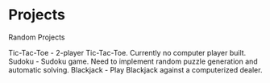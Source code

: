 # Projects
Random Projects

Tic-Tac-Toe - 2-player Tic-Tac-Toe. Currently no computer player built.
Sudoku      - Sudoku game. Need to implement random puzzle generation and automatic solving.
Blackjack   - Play Blackjack against a computerized dealer.
